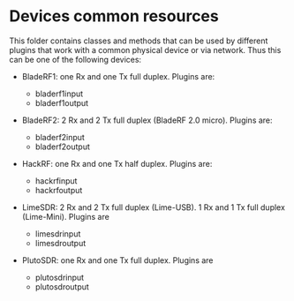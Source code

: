<h1>Devices common resources</h1>

This folder contains classes and methods that can be used by different plugins that work with a common physical device or via network. Thus this can be one of the following devices:

  - BladeRF1: one Rx and one Tx full duplex. Plugins are:
    - bladerf1input
    - bladerf1output
    
  - BladeRF2: 2 Rx and 2 Tx full duplex (BladeRF 2.0 micro). Plugins are:
    - bladerf2input
    - bladerf2output
    
  - HackRF: one Rx and one Tx half duplex. Plugins are:
    - hackrfinput
    - hackrfoutput
  
  - LimeSDR: 2 Rx and 2 Tx full duplex (Lime-USB). 1 Rx and 1 Tx full duplex (Lime-Mini). Plugins are
    - limesdrinput
    - limesdroutput
    
  - PlutoSDR: one Rx and one Tx full duplex. Plugins are
    - plutosdrinput
    - plutosdroutput

